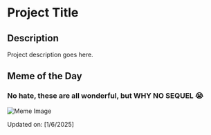 # Project Title

## Description

Project description goes here.

## Meme of the Day

### No hate, these are all wonderful, but WHY NO SEQUEL 😭
![Meme Image](https://i.redd.it/2odc7ibet7be1.png)

Updated on: [1/6/2025]